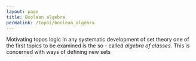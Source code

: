 ```yaml
---
layout: page
title: Boolean algebra
permalink: /topoi/boolean_algebra
---
```

Motivating topos logic In any systematic development of set theory one of the first topics to be examined is the so - called _algebra of classes_. This is concerned with ways of defining new sets
